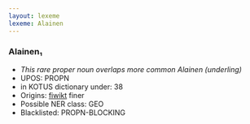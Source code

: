```yaml
---
layout: lexeme
lexeme: Alainen
---
```


###  Alainen₁

* _This rare proper noun overlaps more common *Alainen* (underling)_
* UPOS:  PROPN
* in KOTUS dictionary under:  38
* Origins: [fiwikt](https://fi.wiktionary.org/wiki/Alainen) finer 
* Possible NER class:  GEO
* Blacklisted:  PROPN-BLOCKING

